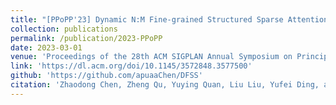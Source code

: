 ```yaml
---
title: "[PPoPP'23] Dynamic N:M Fine-grained Structured Sparse Attention Mechanism"
collection: publications
permalink: /publication/2023-PPoPP
date: 2023-03-01
venue: 'Proceedings of the 28th ACM SIGPLAN Annual Symposium on Principles and Practice of Parallel Programming'
link: 'https://dl.acm.org/doi/10.1145/3572848.3577500'
github: 'https://github.com/apuaaChen/DFSS'
citation: 'Zhaodong Chen, Zheng Qu, Yuying Quan, Liu Liu, Yufei Ding, and Yuan Xie. Dynamic n: M fine-grained structured sparse attention mechanism. In Proceedings of the 28th ACM SIGPLAN Annual Symposium on Principles and Practice of Parallel Programming, pages 369–379, 2023'
---
```


